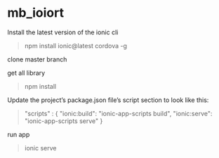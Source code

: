 # mb_ioiort
Install the latest version of the ionic cli
>npm install ionic@latest cordova -g

clone master branch

get all library
>npm install

Update the project’s package.json file’s script section to look like this:
>"scripts" : {
"ionic:build": "ionic-app-scripts build",
"ionic:serve": "ionic-app-scripts serve"
}

run app
>ionic serve

